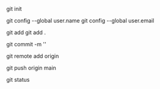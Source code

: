 git init

git config --global user.name
git config --global user.email

git add <filename>
git add .

git commit -m '<msg>'
<!-- 지금 TIL은 remote add origin 할 필요 없음 -> clone 해왔기 때문 -->
git remote add origin <URL>

git push origin main

git status